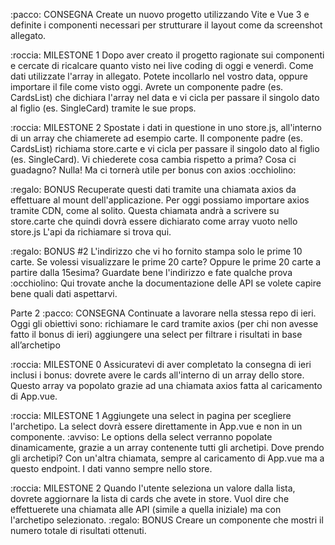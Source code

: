 :pacco: CONSEGNA
Create un nuovo progetto utilizzando Vite e Vue 3 e definite i componenti necessari per strutturare il layout come da screenshot allegato.

:roccia: MILESTONE 1
Dopo aver creato il progetto ragionate sui componenti e cercate di ricalcare quanto visto nei live coding di oggi e venerdì.
Come dati utilizzate l'array in allegato. Potete incollarlo nel vostro data, oppure importare il file come visto oggi.
Avrete un componente padre (es. CardsList) che dichiara l'array nel data e vi cicla per passare il singolo dato al figlio (es. SingleCard) tramite le sue props.

:roccia: MILESTONE 2
Spostate i dati in questione in uno store.js, all'interno di un array che chiamerete ad esempio carte.
Il componente padre (es. CardsList) richiama store.carte e vi cicla per passare il singolo dato al figlio (es. SingleCard).
Vi chiederete cosa cambia rispetto a prima? Cosa ci guadagno? Nulla! Ma ci tornerà utile per bonus con axios :occhiolino:

:regalo: BONUS
Recuperate questi dati tramite una chiamata axios da effettuare al mount dell'applicazione.
Per oggi possiamo importare axios tramite CDN, come al solito.
Questa chiamata andrà a scrivere su store.carte che quindi dovrà essere dichiarato come array vuoto nello store.js
L'api da richiamare si trova qui.

:regalo: BONUS #2
L'indirizzo che vi ho fornito stampa solo le prime 10 carte. Se volessi visualizzare le prime 20 carte? Oppure le prime 20 carte a partire dalla 15esima? Guardate bene l'indirizzo e fate qualche prova :occhiolino:
Qui trovate anche la documentazione delle API se volete capire bene quali dati aspettarvi.


Parte 2
:pacco: CONSEGNA
Continuate a lavorare nella stessa repo di ieri. Oggi gli obiettivi sono:
richiamare le card tramite axios (per chi non avesse fatto il bonus di ieri)
aggiungere una select per filtrare i risultati in base all’archetipo

:roccia: MILESTONE 0
Assicuratevi di aver completato la consegna di ieri inclusi i bonus: dovrete avere le cards all'interno di un array dello store. Questo array va popolato grazie ad una chiamata axios fatta al caricamento di App.vue.

:roccia: MILESTONE 1
Aggiungete una select in pagina per scegliere l'archetipo.
La select dovrà essere direttamente in App.vue e non in un componente. :avviso:
Le options della select verranno popolate dinamicamente, grazie a un array contenente tutti gli archetipi.
Dove prendo gli archetipi? Con un'altra chiamata, sempre al caricamento di App.vue ma a questo endpoint. I dati vanno sempre nello store.

:roccia: MILESTONE 2
Quando l'utente seleziona un valore dalla lista, dovrete aggiornare la lista di cards che avete in store.
Vuol dire che effettuerete una chiamata alle API (simile a quella iniziale) ma con l'archetipo selezionato.
:regalo: BONUS
Creare un componente che mostri il numero totale di risultati ottenuti.